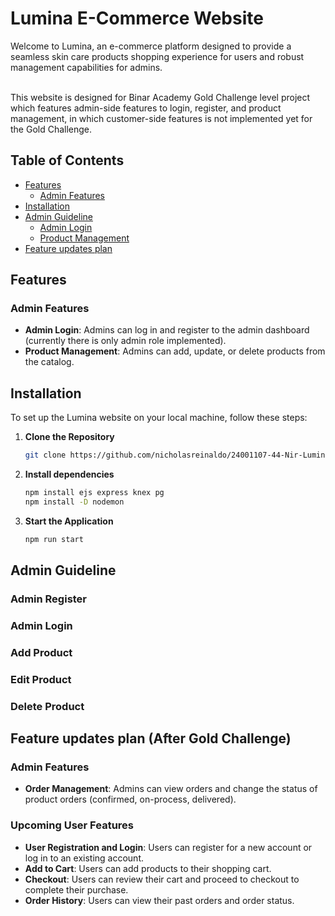 # Lumina E-Commerce Website

Welcome to Lumina, an e-commerce platform designed to provide a seamless skin care products shopping experience for users and robust management capabilities for admins. 

<br/>
This website is designed for Binar Academy Gold Challenge level project which features admin-side features to login, register, and product management, in which customer-side features is not implemented yet for the Gold Challenge.

## Table of Contents
- [Features](#features)
  - [Admin Features](#admin-features)
- [Installation](#installation)
- [Admin Guideline](#admin-guideline)
  - [Admin Login](#admin-login)
  - [Product Management](#product-management)
- [Feature updates plan](#feature-updates-plan)
  
## Features

### Admin Features
- **Admin Login**: Admins can log in and register to the admin dashboard (currently there is only admin role implemented).
- **Product Management**: Admins can add, update, or delete products from the catalog.

## Installation

To set up the Lumina website on your local machine, follow these steps:

1. **Clone the Repository**
   ```bash
   git clone https://github.com/nicholasreinaldo/24001107-44-Nir-Lumina-ChallengeGold

2. **Install dependencies**
   ```bash
   npm install ejs express knex pg
   npm install -D nodemon
3. **Start the Application**
   ```bash
   npm run start

## Admin Guideline

### Admin Register
### Admin Login
### Add Product 
### Edit Product  
### Delete Product  

## Feature updates plan (After Gold Challenge)
### Admin Features
- **Order Management**: Admins can view orders and change the status of product orders (confirmed, on-process, delivered).

### Upcoming User Features 
- **User Registration and Login**: Users can register for a new account or log in to an existing account.
- **Add to Cart**: Users can add products to their shopping cart.
- **Checkout**: Users can review their cart and proceed to checkout to complete their purchase.
- **Order History**: Users can view their past orders and order status.
